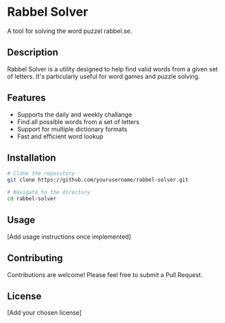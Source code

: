 # Rabbel Solver

A tool for solving the word puzzel rabbel.se.

## Description

Rabbel Solver is a utility designed to help find valid words from a given set of letters. It's particularly useful for word games and puzzle solving.

## Features

- Supports the daily and weekly challange
- Find all possible words from a set of letters
- Support for multiple dictionary formats
- Fast and efficient word lookup

## Installation

```bash
# Clone the repository
git clone https://github.com/yourusername/rabbel-solver.git

# Navigate to the directory
cd rabbel-solver
```

## Usage

[Add usage instructions once implemented]

## Contributing

Contributions are welcome! Please feel free to submit a Pull Request.

## License

[Add your chosen license]
